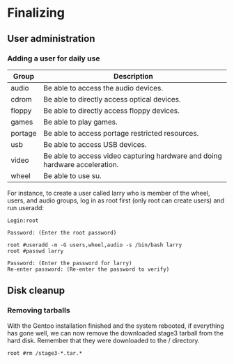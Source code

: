 # Finalizing

## User administration

### Adding a user for daily use

|   Group   |           Description         |
|   -----   |           -----------         |
|   audio   |   Be able to access the audio devices.    |
|   cdrom   |   Be able to directly access optical devices.     |
|   floppy  |   Be able to directly access floppy devices.      |
|   games   |   Be able to play games.      |
|   portage |   Be able to access portage restricted resources.     |
|   usb     |   Be able to access USB devices.      |
|   video   |   Be able to access video capturing hardware and doing hardware acceleration.     |
|   wheel   |   Be able to use su.      |

For instance, to create a user called larry who is member of the wheel, users, and audio groups, log in as root first (only root can create users) and run useradd:
```shell
Login:root

Password: (Enter the root password)
```

```shell
root #useradd -m -G users,wheel,audio -s /bin/bash larry
root #passwd larry

Password: (Enter the password for larry)
Re-enter password: (Re-enter the password to verify)
```

## Disk cleanup
### Removing tarballs
With the Gentoo installation finished and the system rebooted, if everything has gone well, we can now remove the downloaded stage3 tarball from the hard disk. Remember that they were downloaded to the / directory.
```shell
root #rm /stage3-*.tar.*
```
